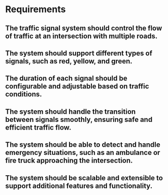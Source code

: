# Requirements
## The traffic signal system should control the flow of traffic at an intersection with multiple roads.
## The system should support different types of signals, such as red, yellow, and green.
## The duration of each signal should be configurable and adjustable based on traffic conditions.
## The system should handle the transition between signals smoothly, ensuring safe and efficient traffic flow.
## The system should be able to detect and handle emergency situations, such as an ambulance or fire truck approaching the intersection.
## The system should be scalable and extensible to support additional features and functionality.